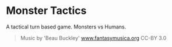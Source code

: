 # Monster Tactics

A tactical turn based game. Monsters vs Humans.

> Music by 'Beau Buckley' www.fantasymusica.org CC-BY 3.0
